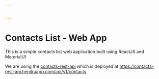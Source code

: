 ```yaml
---


---
```


<h1 id="contacts-list---web-app">Contacts List - Web App</h1>
<p>This is a simple contacts list web application built using ReactJS and MaterialUI.</p>
<p>We are using the <a href="https://github.com/ArbaazMeghani/contacts-rest-api">contacts-rest-api</a> which is deployed at <a href="https://contacts-rest-api.herokuapp.com/api/v1/contacts">https://contacts-rest-api.herokuapp.com/api/v1/contacts</a></p>

